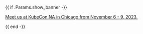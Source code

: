 {{ if .Params.show_banner -}}

<div class="o-banner">

[Meet us at KubeCon NA in Chicago from November 6 - 9, 2023.](/blog/2023/kubecon-na)

</div>
{{ end -}}
